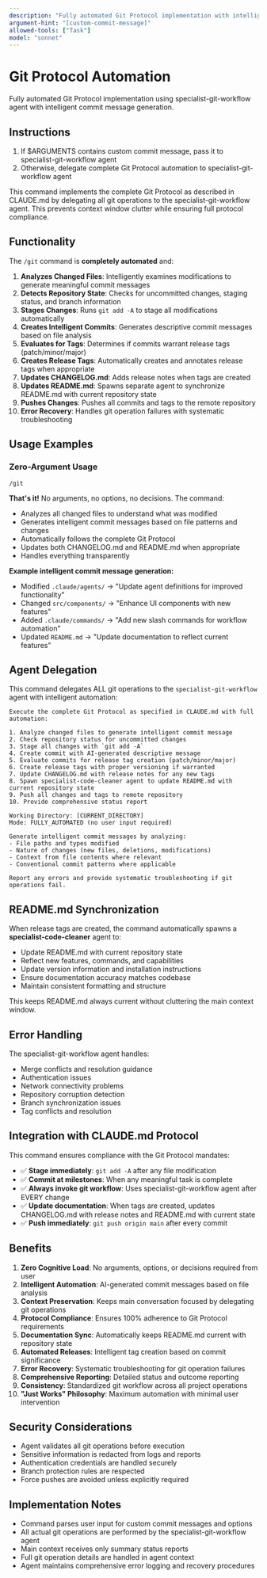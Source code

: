 ```yaml
---
description: "Fully automated Git Protocol implementation with intelligent commit messages"
argument-hint: "[custom-commit-message]"
allowed-tools: ["Task"]
model: "sonnet"
---
```


# Git Protocol Automation

Fully automated Git Protocol implementation using specialist-git-workflow agent with intelligent commit message generation.

## Instructions

1. If $ARGUMENTS contains custom commit message, pass it to specialist-git-workflow agent
2. Otherwise, delegate complete Git Protocol automation to specialist-git-workflow agent

This command implements the complete Git Protocol as described in CLAUDE.md by delegating all git operations to the specialist-git-workflow agent. This prevents context window clutter while ensuring full protocol compliance.

## Functionality

The `/git` command is **completely automated** and:

1. **Analyzes Changed Files**: Intelligently examines modifications to generate meaningful commit messages
2. **Detects Repository State**: Checks for uncommitted changes, staging status, and branch information
3. **Stages Changes**: Runs `git add -A` to stage all modifications automatically
4. **Creates Intelligent Commits**: Generates descriptive commit messages based on file analysis
5. **Evaluates for Tags**: Determines if commits warrant release tags (patch/minor/major)
6. **Creates Release Tags**: Automatically creates and annotates release tags when appropriate
7. **Updates CHANGELOG.md**: Adds release notes when tags are created
8. **Updates README.md**: Spawns separate agent to synchronize README.md with current repository state
9. **Pushes Changes**: Pushes all commits and tags to the remote repository
10. **Error Recovery**: Handles git operation failures with systematic troubleshooting

## Usage Examples

### Zero-Argument Usage
```
/git
```
**That's it!** No arguments, no options, no decisions. The command:
- Analyzes all changed files to understand what was modified
- Generates intelligent commit messages based on file patterns and changes
- Automatically follows the complete Git Protocol
- Updates both CHANGELOG.md and README.md when appropriate
- Handles everything transparently

**Example intelligent commit message generation:**
- Modified `.claude/agents/` → "Update agent definitions for improved functionality"
- Changed `src/components/` → "Enhance UI components with new features"
- Added `.claude/commands/` → "Add new slash commands for workflow automation"
- Updated `README.md` → "Update documentation to reflect current features"

## Agent Delegation

This command delegates ALL git operations to the `specialist-git-workflow` agent with intelligent automation:

```
Execute the complete Git Protocol as specified in CLAUDE.md with full automation:

1. Analyze changed files to generate intelligent commit message
2. Check repository status for uncommitted changes
3. Stage all changes with `git add -A`
4. Create commit with AI-generated descriptive message
5. Evaluate commits for release tag creation (patch/minor/major)
6. Create release tags with proper versioning if warranted
7. Update CHANGELOG.md with release notes for any new tags
8. Spawn specialist-code-cleaner agent to update README.md with current repository state
9. Push all changes and tags to remote repository
10. Provide comprehensive status report

Working Directory: [CURRENT_DIRECTORY]
Mode: FULLY_AUTOMATED (no user input required)

Generate intelligent commit messages by analyzing:
- File paths and types modified
- Nature of changes (new files, deletions, modifications)
- Context from file contents where relevant
- Conventional commit patterns where applicable

Report any errors and provide systematic troubleshooting if git operations fail.
```

## README.md Synchronization

When release tags are created, the command automatically spawns a **specialist-code-cleaner** agent to:
- Update README.md with current repository state
- Reflect new features, commands, and capabilities
- Update version information and installation instructions
- Ensure documentation accuracy matches codebase
- Maintain consistent formatting and structure

This keeps README.md always current without cluttering the main context window.

## Error Handling

The specialist-git-workflow agent handles:
- Merge conflicts and resolution guidance
- Authentication issues
- Network connectivity problems
- Repository corruption detection
- Branch synchronization issues
- Tag conflicts and resolution

## Integration with CLAUDE.md Protocol

This command ensures compliance with the Git Protocol mandates:
- ✅ **Stage immediately**: `git add -A` after any file modification
- ✅ **Commit at milestones**: When any meaningful task is complete
- ✅ **Always invoke git workflow**: Uses specialist-git-workflow agent after EVERY change
- ✅ **Update documentation**: When tags are created, updates CHANGELOG.md with release notes and README.md with current state
- ✅ **Push immediately**: `git push origin main` after every commit

## Benefits

1. **Zero Cognitive Load**: No arguments, options, or decisions required from user
2. **Intelligent Automation**: AI-generated commit messages based on file analysis
3. **Context Preservation**: Keeps main conversation focused by delegating git operations
4. **Protocol Compliance**: Ensures 100% adherence to Git Protocol requirements
5. **Documentation Sync**: Automatically keeps README.md current with repository state
6. **Automated Releases**: Intelligent tag creation based on commit significance
7. **Error Recovery**: Systematic troubleshooting for git operation failures
8. **Comprehensive Reporting**: Detailed status and outcome reporting
9. **Consistency**: Standardized git workflow across all project operations
10. **"Just Works" Philosophy**: Maximum automation with minimal user intervention

## Security Considerations

- Agent validates all git operations before execution
- Sensitive information is redacted from logs and reports
- Authentication credentials are handled securely
- Branch protection rules are respected
- Force pushes are avoided unless explicitly required

## Implementation Notes

- Command parses user input for custom commit messages and options
- All actual git operations are performed by the specialist-git-workflow agent
- Main context receives only summary status reports
- Full git operation details are handled in agent context
- Agent maintains comprehensive error logging and recovery procedures